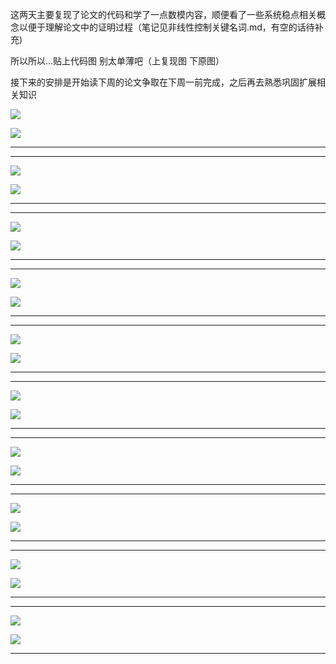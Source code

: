 这两天主要复现了论文的代码和学了一点数模内容，顺便看了一些系统稳点相关概念以便于理解论文中的证明过程（笔记见非线性控制关键名词.md，有空的话待补充)

所以所以...贴上代码图 别太单薄吧（上复现图 下原图）

接下来的安排是开始读下周的论文争取在下周一前完成，之后再去熟悉巩固扩展相关知识

![](https://wyj-bck.oss-cn-guangzhou.aliyuncs.com/pic/fig.4.jpg)

![](https://wyj-bck.oss-cn-guangzhou.aliyuncs.com/pic/20220712211102.png)

****

****



![](https://wyj-bck.oss-cn-guangzhou.aliyuncs.com/pic/fig.5(a).jpg)

![](https://wyj-bck.oss-cn-guangzhou.aliyuncs.com/pic/20220712213424.png)

****

****



![](https://wyj-bck.oss-cn-guangzhou.aliyuncs.com/pic/fig.5(b).jpg)

![](https://wyj-bck.oss-cn-guangzhou.aliyuncs.com/pic/20220712211343.png)

****

****



![](https://wyj-bck.oss-cn-guangzhou.aliyuncs.com/pic/fig.6(a).jpg)

![](https://wyj-bck.oss-cn-guangzhou.aliyuncs.com/pic/20220712211437.png)

****

****



![](https://wyj-bck.oss-cn-guangzhou.aliyuncs.com/pic/fig.6(b).jpg)

![](https://wyj-bck.oss-cn-guangzhou.aliyuncs.com/pic/20220712211501.png)

****

****


![](https://wyj-bck.oss-cn-guangzhou.aliyuncs.com/pic/fig.7.jpg)

![](https://wyj-bck.oss-cn-guangzhou.aliyuncs.com/pic/20220712212907.png)

****

****



![](https://wyj-bck.oss-cn-guangzhou.aliyuncs.com/pic/fig.8(a).jpg)

![](https://wyj-bck.oss-cn-guangzhou.aliyuncs.com/pic/20220712213112.png)

****

****



![](https://wyj-bck.oss-cn-guangzhou.aliyuncs.com/pic/fig.8(b).jpg)

![](https://wyj-bck.oss-cn-guangzhou.aliyuncs.com/pic/20220712213151.png)

****

****



![](https://wyj-bck.oss-cn-guangzhou.aliyuncs.com/pic/fig.9(a).jpg)

![](https://wyj-bck.oss-cn-guangzhou.aliyuncs.com/pic/20220712213324.png)

****

****



![](https://wyj-bck.oss-cn-guangzhou.aliyuncs.com/pic/fig.9(b).jpg)

![](https://wyj-bck.oss-cn-guangzhou.aliyuncs.com/pic/20220712213240.png)

****

